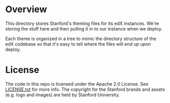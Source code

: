 Overview
========

This directory stores Stanford's theming files for its edX instances.
We're storing the stuff here and then pulling it in to our instance
when we deploy.

Each theme is organized in a tree to mimic the directory structure of the edX
codebase so that it's easy to tell where the files will end up upon
deploy.


License
=======

The code in this repo is licensed under the Apache 2.0 License.
See [LICENSE.txt](LICENSE.txt) for more info.  The copyright for the
Stanford brands and assets (e.g. logo and images) are held by Stanford
University.
